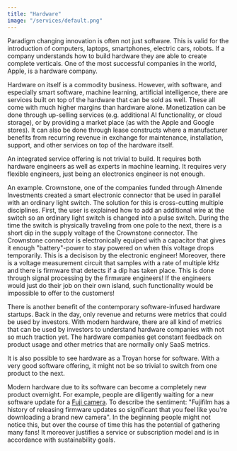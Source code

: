 ```yaml
---
title: "Hardware"
image: "/services/default.png"
---
```


Paradigm changing innovation is often not just software. This is valid for the introduction of computers, laptops,
smartphones, electric cars, robots. If a company understands how to build hardware they are able to create complete
verticals. One of the most successful companies in the world, Apple, is a hardware company.

Hardware on itself is a commodity business. However, with software, and especially smart software, machine learning,
artificial intelligence, there are services built on top of the hardware that can be sold as well. These all come
with much higher margins than hardware alone. Monetization can be done through up-selling services (e.g. additional
AI functionality, or cloud storage), or by providing a market place (as with the Apple and Google stores). It can
also be done through lease constructs where a manufacturer benefits from recurring revenue in exchange for maintenance,
installation, support, and other services on top of the hardware itself.

An integrated service offering is not trivial to build. It requires both hardware engineers as well as experts in 
machine learning. It requires very flexible engineers, just being an electronics engineer is not enough.

An example. Crownstone, one of the companies funded through Almende Investments created a smart electronic connector 
that be used in parallel with an ordinary light switch. The solution for this is cross-cutting multiple disciplines. 
First, the user is explained how to add an additional wire at the switch so an ordinary light switch is changed into 
a pulse switch. During the time the switch is physically traveling from one pole to the next, there is a short dip
in the supply voltage of the Crownstone connector. The Crownstone connector is electronically equiped with a capacitor
that gives it enough "battery"-power to stay powered on when this voltage drops temporarily. This is a decisison by the
electronic engineer! Moreover, there is a voltage measurement circuit that samples with a rate of multiple kHz and 
there is firmware that detects if a dip has taken place. This is done through signal processing by the firmware 
engineers! If the engineers would just do their job on their own island, such functionality would be impossible to
offer to the customers!

There is another benefit of the contemporary software-infused hardware startups. Back in the day, only revenue and 
returns were metrics that could be used by investors. With modern hardware, there are all kind of metrics that can 
be used by investors to understand hardware companies with not so much traction yet. The hardware companies get
constant feedback on product usage and other metrics that are normally only SaaS metrics.

It is also possible to see hardware as a Troyan horse for software. With a very good software offering, it might not
be so trivial to switch from one product to the next. 

Modern hardware due to its software can become a completely new product overnight. For example, people are diligently
waiting for a new software update for a 
[Fuji camera](https://petapixel.com/2017/03/22/fujifilm-x-t2x-pro2-firmware-update-bring-33-improvements/). To 
describe the sentiment: "Fujifilm has a history of releasing firmware updates so significant that you feel like you're 
downloading a brand new camera". In the beginning people might not notice this, but over the course of time this has
the potential of gathering many fans! It moreover justifies a service or subscription model and is in accordance with
sustainability goals.
